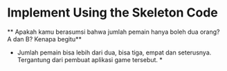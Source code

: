  # Implement Using the Skeleton Code #

 ** Apakah kamu berasumsi bahwa jumlah pemain hanya boleh dua orang? A dan B? Kenapa begitu**
 * Jumlah pemain bisa lebih dari dua, bisa tiga, empat dan seterusnya. Tergantung dari pembuat aplikasi game tersebut. *
